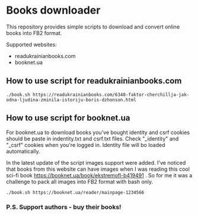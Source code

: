 # Books downloader

This repository provides simple scripts to download and convert online books into FB2 format.

Supported websites:

- readukrainianbooks.com
- booknet.ua

## How to use script for readukrainianbooks.com
````
./book.sh https://readukrainianbooks.com/6340-faktor-cherchillja-jak-odna-ljudina-zminila-istoriju-boris-dzhonson.html
````

## How to use script for booknet.ua

For booknet.ua to download books you've bought identity and csrf cookies should be paste in indentity.txt and csrf.txt files.
Check "_identity" and "_csrf" cookies when you're logged in.
Identity file will bo loaded automatically.

In the latest update of the script images support were added. I've noticed that books from this website can have images when I was reading this cool sci-fi book https://booknet.ua/book/ekstremofl-b419491 . So for me it was a challenge to pack all images into FB2 format with bash only.


````
./book.sh https://booknet.ua/reader/mainpage-1234566
````

### P.S. Support authors - buy their books!
